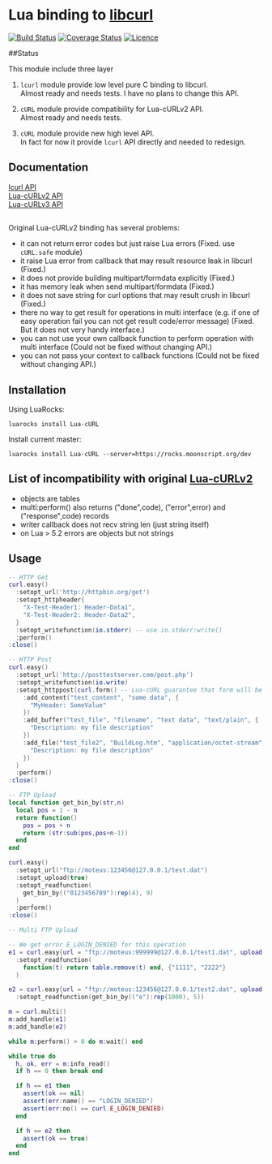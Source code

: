 # Lua binding to [libcurl](http://curl.haxx.se/libcurl)
[![Build Status](https://travis-ci.org/Lua-cURL/Lua-cURLv3.svg?branch=master)](https://travis-ci.org/Lua-cURL/Lua-cURLv3)
[![Coverage Status](https://coveralls.io/repos/Lua-cURL/Lua-cURLv3/badge.png?branch=master)](https://coveralls.io/r/Lua-cURL/Lua-cURLv3?branch=master)
[![Licence](http://img.shields.io/badge/Licence-MIT-brightgreen.svg)](LICENSE)

##Status

This module include three layer

1. `lcurl` module provide low level pure C binding to libcurl.<br/>
Almost ready and needs tests. I have no plans to change this API.

2. `cURL` module provide compatibility for Lua-cURLv2 API.<br/>
Almost ready and needs tests.

3. `cURL` module provide new high level API.<br/>
In fact for now it provide `lcurl` API directly and needed to redesign.<br/>


## Documentation
[lcurl API](http://lua-curl.github.io/lcurl/modules/lcurl.html)<br/>
[Lua-cURLv2 API](http://lua-curl.github.io)<br/>
[Lua-cURLv3 API](http://lua-curl.github.io/lcurl/modules/cURL.html)

## 

Original Lua-cURLv2 binding has several problems:

* it can not return error codes but just raise Lua errors (Fixed. use `cURL.safe` module)
* it raise Lua error from callback that may result resource leak in libcurl (Fixed.)
* it does not provide building multipart/formdata explicitly (Fixed.)
* it has memory leak when send multipart/formdata (Fixed.)
* it does not save string for curl options that may result crush in libcurl (Fixed.)
* there no way to get result for operations in multi interface (e.g. if one of easy operation fail you can not get result code/error message) (Fixed. But it does not very handy interface.)
* you can not use your own callback function to perform operation with multi interface (Could not be fixed without changing API.)
* you can not pass your context to callback functions (Could not be fixed without changing API.)

## Installation

Using LuaRocks:
```
luarocks install Lua-cURL
```

Install current master:
```
luarocks install Lua-cURL --server=https://rocks.moonscript.org/dev
```

## List of incompatibility with original [Lua-cURLv2](https://github.com/Lua-cURL/Lua-cURLv2)

* objects are tables
* multi:perform() also returns ("done",code), ("error",error) and ("response",code) records
* writer callback does not recv string len (just string itself)
* on Lua > 5.2 errors are objects but not strings

## Usage

```Lua
-- HTTP Get
curl.easy()
  :setopt_url('http://httpbin.org/get')
  :setopt_httpheader{
    "X-Test-Header1: Header-Data1",
    "X-Test-Header2: Header-Data2",
  }
  :setopt_writefunction(io.stderr) -- use io.stderr:write()
  :perform()
:close()
```

```Lua
-- HTTP Post
curl.easy()
  :setopt_url('http://posttestserver.com/post.php')
  :setopt_writefunction(io.write)
  :setopt_httppost(curl.form() -- Lua-cURL guarantee that form will be alive
    :add_content("test_content", "some data", {
      "MyHeader: SomeValue"
    })
    :add_buffer("test_file", "filename", "text data", "text/plain", {
      "Description: my file description"
    })
    :add_file("test_file2", "BuildLog.htm", "application/octet-stream", {
      "Description: my file description"
    })
  )
  :perform()
:close()
```

```Lua
-- FTP Upload
local function get_bin_by(str,n)
  local pos = 1 - n
  return function()
    pos = pos + n
    return (str:sub(pos,pos+n-1))
  end
end

curl.easy()
  :setopt_url("ftp://moteus:123456@127.0.0.1/test.dat")
  :setopt_upload(true)
  :setopt_readfunction(
    get_bin_by(("0123456789"):rep(4), 9)
  )
  :perform()
:close()
```

```Lua
-- Multi FTP Upload

-- We get error E_LOGIN_DENIED for this operation
e1 = curl.easy{url = "ftp://moteus:999999@127.0.0.1/test1.dat", upload = true}
  :setopt_readfunction(
    function(t) return table.remove(t) end, {"1111", "2222"}
  )

e2 = curl.easy{url = "ftp://moteus:123456@127.0.0.1/test2.dat", upload = true}
  :setopt_readfunction(get_bin_by(("e"):rep(1000), 5))

m = curl.multi()
m:add_handle(e1)
m:add_handle(e2)

while m:perform() > 0 do m:wait() end

while true do
  h, ok, err = m:info_read()
  if h == 0 then break end

  if h == e1 then 
    assert(ok == nil)
    assert(err:name() == "LOGIN_DENIED")
    assert(err:no() == curl.E_LOGIN_DENIED)
  end

  if h == e2 then 
    assert(ok == true)
  end
end
```

